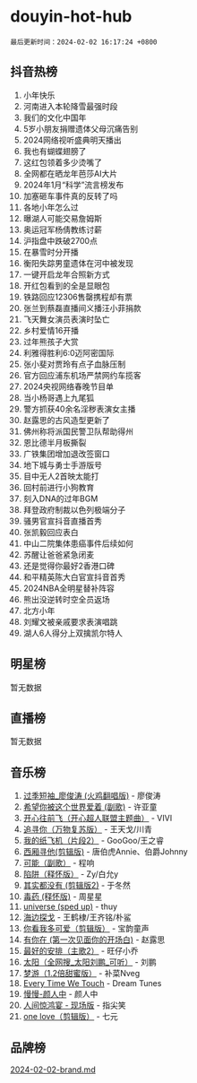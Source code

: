 # douyin-hot-hub

`最后更新时间：2024-02-02 16:17:24 +0800`

## 抖音热榜

1. 小年快乐
1. 河南进入本轮降雪最强时段
1. 我们的文化中国年
1. 5岁小朋友捐赠遗体父母沉痛告别
1. 2024网络视听盛典明天播出
1. 我也有蝴蝶翅膀了
1. 这红包领着多少烫嘴了
1. 全网都在晒龙年芭莎AI大片
1. 2024年1月“科学”流言榜发布
1. 加塞砸车事件真的反转了吗
1. 各地小年怎么过
1. 曝湖人可能交易詹姆斯
1. 奥运冠军杨倩教练讨薪
1. 沪指盘中跌破2700点
1. 在暴雪时分开播
1. 衡阳失踪男童遗体在河中被发现
1. 一键开启龙年合照新方式
1. 开红包看到的全是显眼包
1. 铁路回应12306售罄携程却有票
1. 张兰到蔡磊直播间义播汪小菲捐款
1. 飞天舞女演员表演时坠亡
1. 乡村爱情16开播
1. 过年熊孩子大赏
1. 利雅得胜利6:0迈阿密国际
1. 张小斐对贾玲有点子血脉压制
1. 官方回应浦东机场严禁网约车揽客
1. 2024央视网络春晚节目单
1. 当小杨哥遇上九尾狐
1. 警方抓获40余名淫秽表演女主播
1. 赵露思的古风造型更新了
1. 佛州称将派国民警卫队帮助得州
1. 恩比德半月板撕裂
1. 广铁集团增加退改签窗口
1. 地下城与勇士手游版号
1. 目中无人2首映太能打
1. 回村前进行小狗教育
1. 刻入DNA的过年BGM
1. 拜登政府制裁以色列极端分子
1. 骚男官宣抖音直播首秀
1. 张凯毅回应表白
1. 中山二院集体患癌事件后续如何
1. 苏醒让爸爸紧急闭麦
1. 还是觉得你最好2香港口碑
1. 和平精英陈大白官宣抖音首秀
1. 2024NBA全明星替补阵容
1. 熊出没逆转时空全员返场
1. 北方小年
1. 刘耀文被亲戚要求表演唱跳
1. 湖人6人得分上双擒凯尔特人

## 明星榜

暂无数据

## 直播榜

暂无数据

## 音乐榜

1. [过季短袖_廖俊涛 (火鸡翻唱版)](https://sf5-hl-cdn-tos.douyinstatic.com/obj/tos-cn-ve-2774/ogQVJl0tRBKxQgZji7YClFEBrVDeHpPTWfCZbQ) - 廖俊涛
1. [希望你被这个世界爱着 (副歌)](https://sf5-hl-cdn-tos.douyinstatic.com/obj/tos-cn-ve-2774/oUHCmWQfZlE3QQBKBeD8rCFLpJzPgCpImhsxMt) - 许亚童
1. [开心往前飞（开心超人联盟主题曲）](https://sf3-cdn-tos.douyinstatic.com/obj/tos-cn-ve-2774/9d8fb7c82cf1421fb93a9fe925275e0a) - VIVI
1. [追寻你（万物复苏版）](https://sf5-hl-cdn-tos.douyinstatic.com/obj/tos-cn-ve-2774/oYeAZJsbjIDit9APmBg8u6uDUQnHmoCf3gbo74) - 王天戈/川青
1. [我的纸飞机（片段2）](https://sf5-hl-cdn-tos.douyinstatic.com/obj/tos-cn-ve-2774/oM2ZrKcg2CD5AeRB2gkeXOFB1IxAGJdZPazYHf) - GooGoo/王之睿
1. [西厢寻他(剪辑版)](https://sf5-hl-cdn-tos.douyinstatic.com/obj/tos-cn-ve-2774/oUsAVfAQKlRNxEv5qxvIB8o5qmIWUcXbzJKJhw) - 唐伯虎Annie、伯爵Johnny
1. [可能（副歌）](https://sf3-cdn-tos.douyinstatic.com/obj/tos-cn-ve-2774/cde1731888894259b333569393c2fb51) - 程响
1. [陷阱（释怀版）](https://sf5-hl-cdn-tos.douyinstatic.com/obj/tos-cn-ve-2774/oE8C21LeZrzKLDFfQYgMzx4GAIHageG5IzayY7) - Zy/白允y
1. [其实都没有 (剪辑版2)](https://sf5-hl-cdn-tos.douyinstatic.com/obj/tos-cn-ve-2774/oEBNQenHZtBhxYjGgUDQk0BCHTigQafgFlbQ7k) - 于冬然
1. [毒药 (释怀版)](https://sf3-cdn-tos.douyinstatic.com/obj/tos-cn-ve-2774/oYILMEAzspdZBIzy4frJNB8ZHPHWAhiwowd4Ad) - 周星星
1. [universe (sped up)](https://sf3-cdn-tos.douyinstatic.com/obj/tos-cn-ve-2774/oIQnurQLDCsdYeegkM4CKuVb23MZBXtX6QB8bv) - thuy
1. [海边探戈](https://sf6-cdn-tos.douyinstatic.com/obj/tos-cn-ve-2774/os9gE0VQCGqt6VQkZDyBBYvfSDY0QFe3vVmubn) - 王鹤棣/王齐铭/朴鲨
1. [你看我多可爱（剪辑版）](https://sf5-hl-cdn-tos.douyinstatic.com/obj/tos-cn-ve-2774/018d241ee66a4a189b2fa9ea2fe3363d) - 宝韵童声
1. [有你在 (第一次见面你的开场白)](https://sf5-hl-cdn-tos.douyinstatic.com/obj/tos-cn-ve-2774/oAthrQ3ClJBfI57uBoFEgNDYtNCZ0TSYQQfxQ0) - 赵露思
1. [最好的安排（主歌2）](https://sf5-hl-cdn-tos.douyinstatic.com/obj/tos-cn-ve-2774/oMMZX1DuHpMwgoDztBmZswgQnbCeeANZxBHkFY) - 旺仔小乔
1. [太阳（全网搜_太阳刘鹏_可听）](https://sf5-hl-cdn-tos.douyinstatic.com/obj/tos-cn-ve-2774/ogWbyIQnlBFImVbeDocRdCIYtBHlbJXgfZMvgz) - 刘鹏
1. [梦游（1.2倍甜蜜版）](https://sf5-hl-cdn-tos.douyinstatic.com/obj/tos-cn-ve-2774/o4gyAUm8hwufoEABmwVIiQtHsFuGzAEEWtNMzo) - 补菜Nveg
1. [Every Time We Touch](https://sf5-hl-cdn-tos.douyinstatic.com/obj/tos-cn-ve-2774/ogN6lUKQeBBfEVhIOMikG1CcJjugxk1tztZyhP) - Dream Tunes
1. [慢慢-颜人中](https://sf3-cdn-tos.douyinstatic.com/obj/tos-cn-ve-2774/ocjHNfBXdBxQNC8ZGAeoLMFTUgtBg8bkExunDC) - 颜人中
1. [人间惊鸿宴 - 现场版](https://sf3-cdn-tos.douyinstatic.com/obj/tos-cn-ve-2774/osF4mrPePAf2Yv8Wfr5fATCHZwL5h1QiGQAKwz) - 指尖笑
1. [one love（剪辑版）](https://sf3-cdn-tos.douyinstatic.com/obj/tos-cn-ve-2774/o4utbbKzHedACBQ0bkG7ZBgUvDQzbBDnYd1f1k) - 七元

## 品牌榜

[2024-02-02-brand.md](2024-02-02-brand.md)
